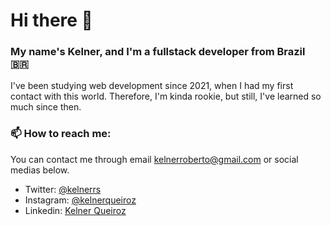 # Hi there 👋

### My name's Kelner, and I'm a fullstack developer from Brazil :brazil:

I've been studying web development since 2021, when I had my first contact with this world. Therefore, I'm kinda rookie, but still, I've learned so much since then.

### 📫 How to reach me: 

You can contact me through email kelnerroberto@gmail.com or social medias below.

- Twitter: [@kelnerrs](https://twitter.com/kelnerrs)
- Instagram: [@kelnerqueiroz](https://www.instagram.com/kelnerqueiroz/)
- Linkedin: [Kelner Queiroz](https://www.linkedin.com/in/kelner-queiroz/)

<!--
**kelnerroberto/kelnerroberto** is a ✨ _special_ ✨ repository because its `README.md` (this file) appears on your GitHub profile.

Here are some ideas to get you started:

- 🔭 I’m currently working on ...
- 👯 I’m looking to collaborate on ...
- 🤔 I’m looking for help with ...
- 💬 Ask me about ...
- 😄 Pronouns: ...
- ⚡ Fun fact: ...
-->
